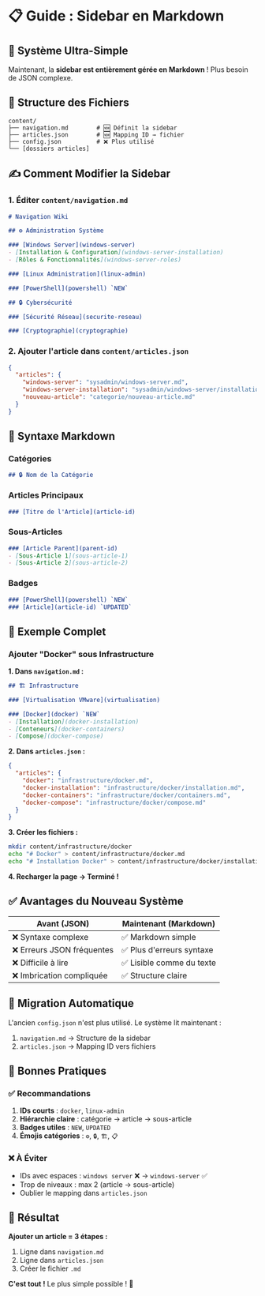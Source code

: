 # 📋 Guide : Sidebar en Markdown

## 🎯 Système Ultra-Simple

Maintenant, la **sidebar est entièrement gérée en Markdown** ! Plus besoin de JSON complexe.

## 📁 Structure des Fichiers

```
content/
├── navigation.md        # 🆕 Définit la sidebar
├── articles.json        # 🆕 Mapping ID → fichier
├── config.json          # ❌ Plus utilisé
└── [dossiers articles]
```

## ✍️ Comment Modifier la Sidebar

### 1. Éditer `content/navigation.md`

```markdown
# Navigation Wiki

## ⚙️ Administration Système

### [Windows Server](windows-server)
- [Installation & Configuration](windows-server-installation)
- [Rôles & Fonctionnalités](windows-server-roles)

### [Linux Administration](linux-admin)

### [PowerShell](powershell) `NEW`

## 🔒 Cybersécurité

### [Sécurité Réseau](securite-reseau)

### [Cryptographie](cryptographie)
```

### 2. Ajouter l'article dans `content/articles.json`

```json
{
  "articles": {
    "windows-server": "sysadmin/windows-server.md",
    "windows-server-installation": "sysadmin/windows-server/installation.md",
    "nouveau-article": "categorie/nouveau-article.md"
  }
}
```

## 📝 Syntaxe Markdown

### Catégories
```markdown
## 🔒 Nom de la Catégorie
```

### Articles Principaux
```markdown
### [Titre de l'Article](article-id)
```

### Sous-Articles
```markdown
### [Article Parent](parent-id)
- [Sous-Article 1](sous-article-1)
- [Sous-Article 2](sous-article-2)
```

### Badges
```markdown
### [PowerShell](powershell) `NEW`
### [Article](article-id) `UPDATED`
```

## 🎯 Exemple Complet

### Ajouter "Docker" sous Infrastructure

**1. Dans `navigation.md` :**
```markdown
## 🏗️ Infrastructure

### [Virtualisation VMware](virtualisation)

### [Docker](docker) `NEW`
- [Installation](docker-installation)
- [Conteneurs](docker-containers)
- [Compose](docker-compose)
```

**2. Dans `articles.json` :**
```json
{
  "articles": {
    "docker": "infrastructure/docker.md",
    "docker-installation": "infrastructure/docker/installation.md",
    "docker-containers": "infrastructure/docker/containers.md",
    "docker-compose": "infrastructure/docker/compose.md"
  }
}
```

**3. Créer les fichiers :**
```bash
mkdir content/infrastructure/docker
echo "# Docker" > content/infrastructure/docker.md
echo "# Installation Docker" > content/infrastructure/docker/installation.md
```

**4. Recharger la page → Terminé !**

## ✅ Avantages du Nouveau Système

| Avant (JSON) | Maintenant (Markdown) |
|-------------|----------------------|
| ❌ Syntaxe complexe | ✅ Markdown simple |
| ❌ Erreurs JSON fréquentes | ✅ Plus d'erreurs syntaxe |
| ❌ Difficile à lire | ✅ Lisible comme du texte |
| ❌ Imbrication compliquée | ✅ Structure claire |

## 🔧 Migration Automatique

L'ancien `config.json` n'est plus utilisé. Le système lit maintenant :
1. `navigation.md` → Structure de la sidebar
2. `articles.json` → Mapping ID vers fichiers

## 🎯 Bonnes Pratiques

### ✅ Recommandations

1. **IDs courts** : `docker`, `linux-admin`
2. **Hiérarchie claire** : catégorie → article → sous-article
3. **Badges utiles** : `NEW`, `UPDATED`
4. **Émojis catégories** : `⚙️`, `🔒`, `🏗️`, `📋`

### ❌ À Éviter

- IDs avec espaces : `windows server` ❌ → `windows-server` ✅
- Trop de niveaux : max 2 (article → sous-article)
- Oublier le mapping dans `articles.json`

## 🚀 Résultat

**Ajouter un article = 3 étapes :**
1. Ligne dans `navigation.md`
2. Ligne dans `articles.json`  
3. Créer le fichier `.md`

**C'est tout !** Le plus simple possible ! 🎉 